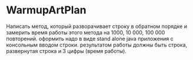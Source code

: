 # WarmupArtPlan
Написать метод, который разворачивает строку в обратном порядке и
замерить время работы этого метода на 1000, 10 000, 100 000 повторений.
оформить надо в виде stand alone java приложения с консольным вводом строки.
результатом работы должны быть строка, развернутая строка и 3 цифры (время работы).
